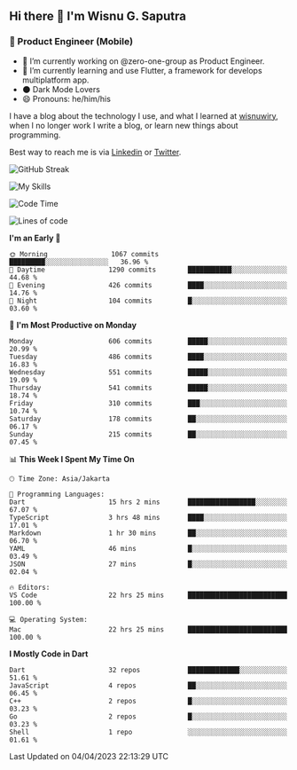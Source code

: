 ## Hi there 👋 I'm Wisnu G. Saputra

### :mobile_phone_off: Product Engineer (Mobile)

- 🔭 I’m currently working on @zero-one-group as Product Engineer.
- 🌱 I’m currently learning and use Flutter, a framework for develops multiplatform app.
- 🌑 Dark Mode Lovers
- 😄 Pronouns: he/him/his

I have a blog about the technology I use, and what I learned at [wisnuwiry](https://wisnuwiry.space/), when I no longer work I write a blog, or learn new things about programming.

Best way to reach me is via [Linkedin](https://www.linkedin.com/in/wisnu-saputra/) or [Twitter](https://twitter.com/wisnuwiry).

![GitHub Streak](https://streak-stats.demolab.com?user=wisnuwiry&theme=dark&hide_border=true)

![My Skills](https://skillicons.dev/icons?i=dart,flutter,kotlin,swift,js,css,neovim,git,linux&perline=5)

<!--START_SECTION:waka-->
![Code Time](http://img.shields.io/badge/Code%20Time-359%20hrs%2040%20mins-blue)

![Lines of code](https://img.shields.io/badge/From%20Hello%20World%20I%27ve%20Written-4.4%20million%20lines%20of%20code-blue)

**I'm an Early 🐤** 

```text
🌞 Morning                1067 commits        █████████░░░░░░░░░░░░░░░░   36.96 % 
🌆 Daytime                1290 commits        ███████████░░░░░░░░░░░░░░   44.68 % 
🌃 Evening                426 commits         ████░░░░░░░░░░░░░░░░░░░░░   14.76 % 
🌙 Night                  104 commits         █░░░░░░░░░░░░░░░░░░░░░░░░   03.60 % 
```
📅 **I'm Most Productive on Monday** 

```text
Monday                   606 commits         █████░░░░░░░░░░░░░░░░░░░░   20.99 % 
Tuesday                  486 commits         ████░░░░░░░░░░░░░░░░░░░░░   16.83 % 
Wednesday                551 commits         █████░░░░░░░░░░░░░░░░░░░░   19.09 % 
Thursday                 541 commits         █████░░░░░░░░░░░░░░░░░░░░   18.74 % 
Friday                   310 commits         ███░░░░░░░░░░░░░░░░░░░░░░   10.74 % 
Saturday                 178 commits         ██░░░░░░░░░░░░░░░░░░░░░░░   06.17 % 
Sunday                   215 commits         ██░░░░░░░░░░░░░░░░░░░░░░░   07.45 % 
```


📊 **This Week I Spent My Time On** 

```text
🕑︎ Time Zone: Asia/Jakarta

💬 Programming Languages: 
Dart                     15 hrs 2 mins       █████████████████░░░░░░░░   67.07 % 
TypeScript               3 hrs 48 mins       ████░░░░░░░░░░░░░░░░░░░░░   17.01 % 
Markdown                 1 hr 30 mins        ██░░░░░░░░░░░░░░░░░░░░░░░   06.70 % 
YAML                     46 mins             █░░░░░░░░░░░░░░░░░░░░░░░░   03.49 % 
JSON                     27 mins             █░░░░░░░░░░░░░░░░░░░░░░░░   02.04 % 

🔥 Editors: 
VS Code                  22 hrs 25 mins      █████████████████████████   100.00 % 

💻 Operating System: 
Mac                      22 hrs 25 mins      █████████████████████████   100.00 % 
```

**I Mostly Code in Dart** 

```text
Dart                     32 repos            █████████████░░░░░░░░░░░░   51.61 % 
JavaScript               4 repos             ██░░░░░░░░░░░░░░░░░░░░░░░   06.45 % 
C++                      2 repos             █░░░░░░░░░░░░░░░░░░░░░░░░   03.23 % 
Go                       2 repos             █░░░░░░░░░░░░░░░░░░░░░░░░   03.23 % 
Shell                    1 repo              ░░░░░░░░░░░░░░░░░░░░░░░░░   01.61 % 
```




 Last Updated on 04/04/2023 22:13:29 UTC
<!--END_SECTION:waka-->
